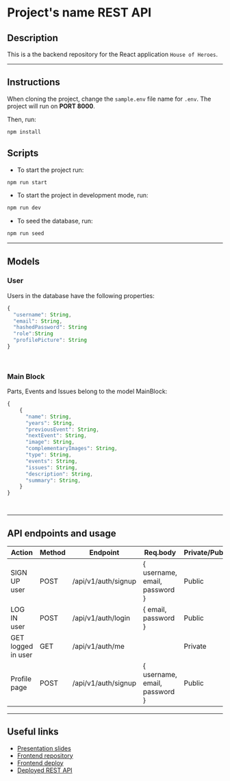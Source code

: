 # Project's name REST API
## Description

This is a the backend repository for the React application `House of Heroes`.

---

## Instructions

When cloning the project, change the <code>sample.env</code> file name for <code>.env</code>. The project will run on **PORT 8000**.

Then, run:
```bash
npm install
```
## Scripts

- To start the project run:
```bash
npm run start
```
- To start the project in development mode, run:
```bash
npm run dev
```
- To seed the database, run:
```bash
npm run seed
```
---

## Models

### User

Users in the database have the following properties:

```js
{
  "username": String,
  "email": String,
  "hashedPassword": String
  "role":String
  "profilePicture": String
}

 
```
### Main Block

Parts, Events and Issues belong to the model MainBlock:

```js
{
    {
      "name": String,
      "years": String,     
      "previousEvent": String,
      "nextEvent": String,
      "image": String,
      "complementaryImages": String,
      "type": String,
      "events": String,
      "issues": String,
      "description": String,
      "summary": String,      
    }
}

 
```

---

## API endpoints and usage 

| Action           | Method    | Endpoint             | Req.body                        | Private/Public |
|------------------|-----------|----------------------|---------------------------------|-----------------|
| SIGN UP user     | POST      | /api/v1/auth/signup  | { username, email, password }   |    Public |                 
| LOG IN user      | POST      | /api/v1/auth/login   | { email, password }             |    Public |                  
| GET logged in user   | GET     | /api/v1/auth/me    |   | Private |
| Profile page     | POST      | /api/v1/auth/signup  | { username, email, password }   |    Public |     
---

## Useful links

- [Presentation slides]()
- [Frontend repository]()
- [Frontend deploy]()
- [Deployed REST API]()

